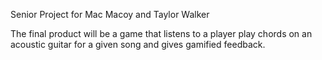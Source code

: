 Senior Project for Mac Macoy and Taylor Walker

The final product will be a game that listens to a player play chords on an acoustic guitar for a given song and gives gamified feedback.
